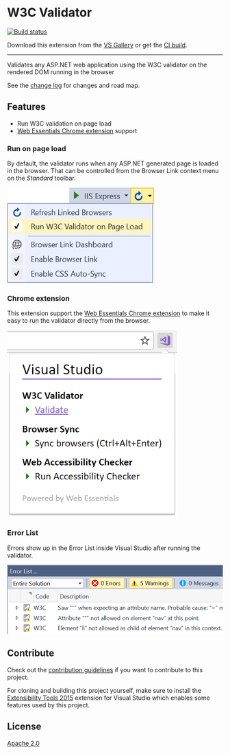 # W3C Validator

[![Build status](https://ci.appveyor.com/api/projects/status/nc8k0n8q717lqysf?svg=true)](https://ci.appveyor.com/project/madskristensen/w3cvalidator)

<!-- Update the VS Gallery link after you upload the VSIX-->
Download this extension from the [VS Gallery](https://visualstudiogallery.msdn.microsoft.com/[GuidFromGallery])
or get the [CI build](http://vsixgallery.com/extension/5f8512da-c0df-4703-b72b-1d67315dd560/).

---------------------------------------

Validates any ASP.NET web application using the W3C validator on the rendered DOM running in the browser

See the [change log](CHANGELOG.md) for changes and road map.

## Features

- Run W3C validation on page load
- [Web Essentials Chrome extension](https://chrome.google.com/webstore/detail/web-essentials/mghdcdlpcdiodelbplncnodiiadljhhk) support

### Run on page load
By default, the validator runs when any ASP.NET generated page is loaded in the browser. That can be controlled from the Browser Link context menu on the *Standard* toolbar.

![Context menu](art/context-menu.png)

### Chrome extension
This extension support the [Web Essentials Chrome extension](https://chrome.google.com/webstore/detail/web-essentials/mghdcdlpcdiodelbplncnodiiadljhhk) to make it easy to run the validator directly from the browser.

![Error List](art/chrome.png)

### Error List
Errors show up in the Error List inside Visual Studio after running the validator.

![Error List](art/error-list.png)

## Contribute
Check out the [contribution guidelines](.github/CONTRIBUTING.md)
if you want to contribute to this project.

For cloning and building this project yourself, make sure
to install the
[Extensibility Tools 2015](https://visualstudiogallery.msdn.microsoft.com/ab39a092-1343-46e2-b0f1-6a3f91155aa6)
extension for Visual Studio which enables some features
used by this project.

## License
[Apache 2.0](LICENSE)